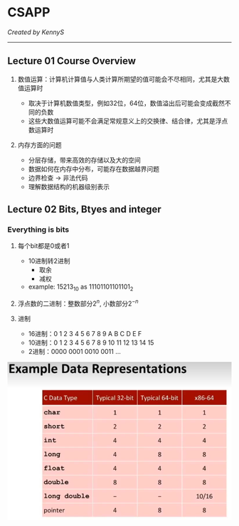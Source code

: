 # CSAPP

*Created by KennyS*

---

## Lecture 01 Course Overview

1. 数值运算：计算机计算值与人类计算所期望的值可能会不尽相同，尤其是大数值运算时
    - 取决于计算机数值类型，例如32位，64位，数值溢出后可能会变成截然不同的负数
    - 这些大数值运算可能不会满足常规意义上的交换律、结合律，尤其是浮点数运算时

2. 内存方面的问题
    - 分层存储，带来高效的存储以及大的空间
    - 数据如何在内存中分布，可能存在数据越界问题
    - 边界检查 -> 非法代码
    - 理解数据结构的机器级别表示


## Lecture 02 Bits, Btyes and integer

### Everything is bits

1. 每个bit都是0或者1
    - 10进制转2进制
        - 取余
        - 减权
    - example: $15213_{10}$ as $11101101101101_{2}$

2. 浮点数的二进制：整数部分$2^{n}$, 小数部分$2^{-n}$

3. 进制
    - 16进制：0 1 2 3 4 5 6 7 8 9 A B C D E F
    - 10进制：0 1 2 3 4 5 6 7 8 9 10 11 12 13 14 15
    - 2进制：0000  0001  0010  0011 ...

![位数](./asserts/位数.PNG)

